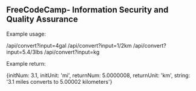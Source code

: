 **FreeCodeCamp**- Information Security and Quality Assurance
------

Example usage:

/api/convert?input=4gal
/api/convert?input=1/2km
/api/convert?input=5.4/3lbs
/api/convert?input=kg

Example return:

{initNum: 3.1, initUnit: 'mi', returnNum: 5.0000008, returnUnit: 'km', string: '3.1 miles converts to 5.00002 kilometers'}
